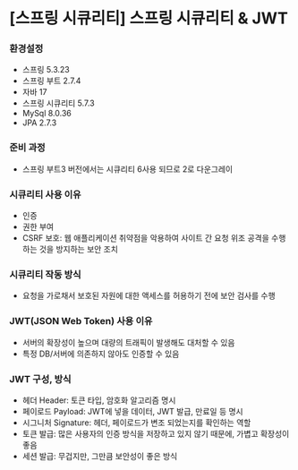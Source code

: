 # [스프링 시큐리티] 스프링 시큐리티 & JWT
### 환경설정
- 스프링 5.3.23 </br>
- 스프링 부트 2.7.4 </br>
- 자바 17 </br>
- 스프링 시큐리티 5.7.3 </br>
- MySql 8.0.36 </br>
- JPA 2.7.3 </br>

### 준비 과정
- 스프링 부트3 버전에서는 시큐리티 6사용 되므로 2로 다운그레이

### 시큐리티 사용 이유
- 인증 
- 권한 부여
- CSRF 보호: 웹 애플리케이션 취약점을 악용하여 사이트 간 요청 위조 공격을 수행하는 것을 방지하는 보안 조치

### 시큐리티 작동 방식
- 요청을 가로채서 보호된 자원에 대한 액세스를 허용하기 전에 보안 검사를 수행

### JWT(JSON Web Token) 사용 이유
- 서버의 확장성이 높으며 대량의 트래픽이 발생해도 대처할 수 있음
- 특정 DB/서버에 의존하지 않아도 인증할 수 있음

### JWT 구성, 방식
- 헤더 Header: 토큰 타입, 암호화 알고리즘 명시
- 페이로드 Payload: JWT에 넣을 데이터, JWT 발급, 만료일 등 명시
- 시그니처 Signature: 헤더, 페이로드가 변조 되었는지를 확인하는 역할
- 토큰 발급: 많은 사용자의 인증 방식을 저장하고 있지 않기 때문에, 가볍고 확장성이 좋음
- 세션 발급: 무겁지만, 그만큼 보안성이 좋은 방식